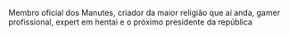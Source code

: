 Membro oficial dos Manutes, criador da maior religião que aí anda, gamer profissional, expert em hentai e o próximo presidente da república
